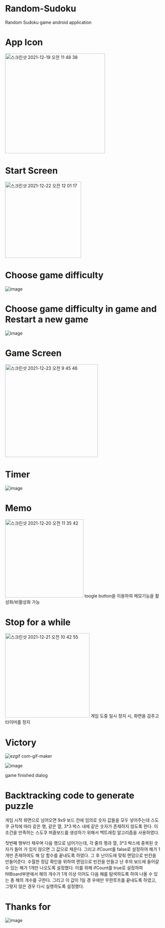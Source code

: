 # Random-Sudoku
Random Sudoku game android application 

# App Icon
<img width="323" alt="스크린샷 2021-12-19 오전 11 48 38" src="https://user-images.githubusercontent.com/70897603/146661888-4050733d-d5d8-4a77-9725-333bc9de1ff7.png">

# Start Screen
<img width="246" alt="스크린샷 2021-12-22 오전 12 01 17" src="https://user-images.githubusercontent.com/70897603/146951351-2dcd8a15-e35a-4a3a-997e-a8c525ab7a83.png">

# Choose game difficulty
![image](https://user-images.githubusercontent.com/70897603/147357909-eccc402b-9247-46d9-a442-741611f9e6d3.png)

# Choose game difficulty in game and Restart a new game
![image](https://user-images.githubusercontent.com/70897603/147384823-132a4983-5498-4851-92a9-7243c25abae3.png)

# Game Screen
<img width="300" alt="스크린샷 2021-12-23 오전 9 45 46" src="https://user-images.githubusercontent.com/70897603/147170930-f4f34a31-efb5-4c6c-8d51-b9ae4a255f9b.png">

# Timer
![image](https://user-images.githubusercontent.com/70897603/147402899-5ab9af56-86cc-4eaa-be64-7f28cf98019d.png)

# Memo
<img width="253" alt="스크린샷 2021-12-20 오전 11 35 42" src="https://user-images.githubusercontent.com/70897603/146703802-1bf870f7-7a6b-40af-bd49-42cf1ffdbb41.png">
toogle button을 이용하여 메모기능을 활성화/비활성화 가능

# Stop for a while
<img width="273" alt="스크린샷 2021-12-21 오전 10 42 55" src="https://user-images.githubusercontent.com/70897603/146856528-3ad8c8ae-8afb-4cd3-9b41-6b861635a84b.png">
게임 도중 일시 정지 시, 화면을 감추고 타이머를 정지

# Victory
![ezgif com-gif-maker](https://user-images.githubusercontent.com/70897603/146103530-b32806c3-59c9-4226-937a-5941133b526c.gif)


![image](https://user-images.githubusercontent.com/70897603/147412744-3b89a457-4239-48d4-82c2-f68caf12883a.png)

game finished dialog

# Backtracking code to generate puzzle

게임 시작 화면으로 넘어오면 9x9 보드 칸에 임의로 숫자 값들을 모두 넣어주는데 스도쿠 규칙에 따라 같은 행, 같은 열, 3*3 박스 내에 같은 숫자가 존재하지 않도록 한다.
이 조건을 만족하는 스도쿠 퍼즐보드를 생성하기 위해서 백트래킹 알고리즘을 사용하였다.

첫번째 행부터 채우며 다음 행으로 넘어가는데, 각 줄의 행과 열, 3*3 박스에 중복된 숫자가 들어 가 있지 않으면 그 값으로 채운다. 그리고 ifCount를 false로 설정하여 해가 1개만 존재하여도 해 당 함수를 끝내도록 하였다. 그 후 난이도에 맞춰 랜덤으로 빈칸을 만들어준다.
수월한 정답 확인을 위하여 랜덤으로 빈칸을 만들고 난 후의 보드에 들어갈 수 있는 해가 1개만 나오도록 설정했다. 이를 위해 ifCount를 true로 설정하여 fillBoard부분에서 해의 개수가 1개 이상
이어도 다음 해를 탐색하도록 하여 나올 수 있는 총 해의 개수를 구한다. 그리고 이 값이 1일 경 우에만 무한루프를 끝내도록 하였고, 그렇지 않은 경우 다시 실행하도록 설정했다.

# Thanks for
![image](https://user-images.githubusercontent.com/70897603/147526021-068bf2f7-79aa-4465-beb8-100a54afb8a7.png)

